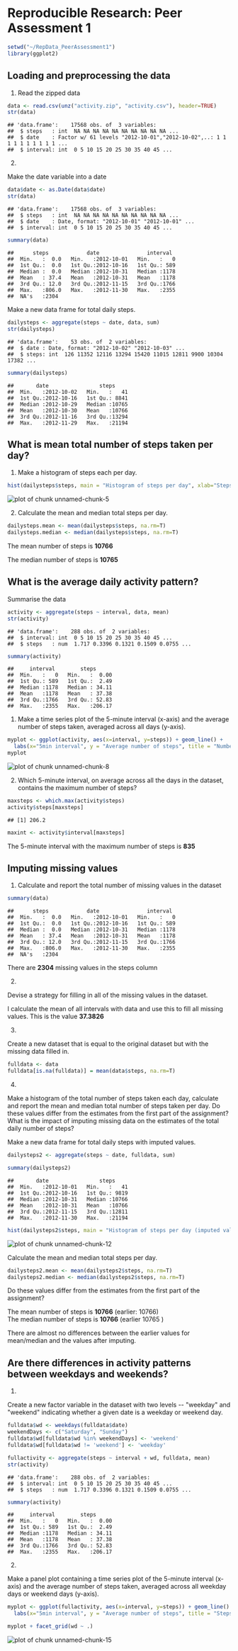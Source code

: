 # Reproducible Research: Peer Assessment 1


```r
setwd("~/RepData_PeerAssessment1")
library(ggplot2)
```

## Loading and preprocessing the data
1) Read the zipped data

```r
data <- read.csv(unz("activity.zip", "activity.csv"), header=TRUE)
str(data)
```

```
## 'data.frame':	17568 obs. of  3 variables:
##  $ steps   : int  NA NA NA NA NA NA NA NA NA NA ...
##  $ date    : Factor w/ 61 levels "2012-10-01","2012-10-02",..: 1 1 1 1 1 1 1 1 1 1 ...
##  $ interval: int  0 5 10 15 20 25 30 35 40 45 ...
```
2)
Make the date variable into a date

```r
data$date <- as.Date(data$date)
str(data)
```

```
## 'data.frame':	17568 obs. of  3 variables:
##  $ steps   : int  NA NA NA NA NA NA NA NA NA NA ...
##  $ date    : Date, format: "2012-10-01" "2012-10-01" ...
##  $ interval: int  0 5 10 15 20 25 30 35 40 45 ...
```

```r
summary(data)
```

```
##      steps            date               interval   
##  Min.   :  0.0   Min.   :2012-10-01   Min.   :   0  
##  1st Qu.:  0.0   1st Qu.:2012-10-16   1st Qu.: 589  
##  Median :  0.0   Median :2012-10-31   Median :1178  
##  Mean   : 37.4   Mean   :2012-10-31   Mean   :1178  
##  3rd Qu.: 12.0   3rd Qu.:2012-11-15   3rd Qu.:1766  
##  Max.   :806.0   Max.   :2012-11-30   Max.   :2355  
##  NA's   :2304
```

Make a new data frame for total daily steps.

```r
dailysteps <- aggregate(steps ~ date, data, sum)
str(dailysteps)
```

```
## 'data.frame':	53 obs. of  2 variables:
##  $ date : Date, format: "2012-10-02" "2012-10-03" ...
##  $ steps: int  126 11352 12116 13294 15420 11015 12811 9900 10304 17382 ...
```

```r
summary(dailysteps)
```

```
##       date                steps      
##  Min.   :2012-10-02   Min.   :   41  
##  1st Qu.:2012-10-16   1st Qu.: 8841  
##  Median :2012-10-29   Median :10765  
##  Mean   :2012-10-30   Mean   :10766  
##  3rd Qu.:2012-11-16   3rd Qu.:13294  
##  Max.   :2012-11-29   Max.   :21194
```

## What is mean total number of steps taken per day?
1) Make a histogram of steps each per day.


```r
hist(dailysteps$steps, main = "Histogram of steps per day", xlab="Steps")
```

![plot of chunk unnamed-chunk-5](./PA1_template_files/figure-html/unnamed-chunk-5.png) 

2) Calculate the mean and median total steps per day.


```r
dailysteps.mean <- mean(dailysteps$steps, na.rm=T)
dailysteps.median <- median(dailysteps$steps, na.rm=T)
```

The mean number of steps is **10766**

The median number of steps is **10765**

## What is the average daily activity pattern?

Summarise the data  

```r
activity <- aggregate(steps ~ interval, data, mean)
str(activity)
```

```
## 'data.frame':	288 obs. of  2 variables:
##  $ interval: int  0 5 10 15 20 25 30 35 40 45 ...
##  $ steps   : num  1.717 0.3396 0.1321 0.1509 0.0755 ...
```

```r
summary(activity)
```

```
##     interval        steps       
##  Min.   :   0   Min.   :  0.00  
##  1st Qu.: 589   1st Qu.:  2.49  
##  Median :1178   Median : 34.11  
##  Mean   :1178   Mean   : 37.38  
##  3rd Qu.:1766   3rd Qu.: 52.83  
##  Max.   :2355   Max.   :206.17
```

1) Make a time series plot of the 5-minute interval (x-axis)
and the average number of steps taken, averaged across all days (y-axis).

```r
myplot <- ggplot(activity, aes(x=interval, y=steps)) + geom_line() +
  labs(x="5min interval", y = "Average number of steps", title = "Number of steps taken in 5-minute intervals, averaged across all days")
myplot
```

![plot of chunk unnamed-chunk-8](./PA1_template_files/figure-html/unnamed-chunk-8.png) 

2) Which 5-minute interval, on average across all the days in the dataset, contains the maximum number of steps?

```r
maxsteps <- which.max(activity$steps)
activity$steps[maxsteps]
```

```
## [1] 206.2
```

```r
maxint <- activity$interval[maxsteps]
```

The 5-minute interval with the maximum number of steps is **835**

## Imputing missing values

1) Calculate and report the total number of missing values in the dataset


```r
summary(data)
```

```
##      steps            date               interval   
##  Min.   :  0.0   Min.   :2012-10-01   Min.   :   0  
##  1st Qu.:  0.0   1st Qu.:2012-10-16   1st Qu.: 589  
##  Median :  0.0   Median :2012-10-31   Median :1178  
##  Mean   : 37.4   Mean   :2012-10-31   Mean   :1178  
##  3rd Qu.: 12.0   3rd Qu.:2012-11-15   3rd Qu.:1766  
##  Max.   :806.0   Max.   :2012-11-30   Max.   :2355  
##  NA's   :2304
```

There are **2304** missing values in the steps column

2)
Devise a strategy for filling in all of the missing values in the dataset. 

I calculate the mean of all intervals with data and use this to fill all missing values.  This is the value **37.3826** 

3)
Create a new dataset that is equal to the original dataset but with the missing data filled in.

```r
fulldata <- data
fulldata[is.na(fulldata)] = mean(data$steps, na.rm=T)
```
4)
Make a histogram of the total number of steps taken each day, calculate and report the mean and median total number of steps taken per day. Do these values differ from the estimates from the first part of the assignment? What is the impact of imputing missing data on the estimates of the total daily number of steps?

Make a new data frame for total daily steps with imputed values.

```r
dailysteps2 <- aggregate(steps ~ date, fulldata, sum)

summary(dailysteps2)
```

```
##       date                steps      
##  Min.   :2012-10-01   Min.   :   41  
##  1st Qu.:2012-10-16   1st Qu.: 9819  
##  Median :2012-10-31   Median :10766  
##  Mean   :2012-10-31   Mean   :10766  
##  3rd Qu.:2012-11-15   3rd Qu.:12811  
##  Max.   :2012-11-30   Max.   :21194
```

```r
hist(dailysteps2$steps, main = "Histogram of steps per day (imputed vals)", xlab="Steps")
```

![plot of chunk unnamed-chunk-12](./PA1_template_files/figure-html/unnamed-chunk-12.png) 

Calculate the mean and median total steps per day.


```r
dailysteps2.mean <- mean(dailysteps2$steps, na.rm=T)
dailysteps2.median <- median(dailysteps2$steps, na.rm=T)
```
Do these values differ from the estimates from the first part of the assignment? 

The mean number of steps is **10766**  (earlier: 10766)  
The median number of steps is **10766** (earlier 10765 )

There are almost no differences between the earlier values for mean/median and the values after imputing.

## Are there differences in activity patterns between weekdays and weekends?

1)
Create a new factor variable in the dataset with two levels -- "weekday" and "weekend" indicating whether a given date is a weekday or weekend day.


```r
fulldata$wd <- weekdays(fulldata$date)
weekendDays <- c("Saturday", "Sunday")
fulldata$wd[fulldata$wd %in% weekendDays] <- 'weekend'
fulldata$wd[fulldata$wd != 'weekend'] <- 'weekday'

fullactivity <- aggregate(steps ~ interval + wd, fulldata, mean)
str(activity)
```

```
## 'data.frame':	288 obs. of  2 variables:
##  $ interval: int  0 5 10 15 20 25 30 35 40 45 ...
##  $ steps   : num  1.717 0.3396 0.1321 0.1509 0.0755 ...
```

```r
summary(activity)
```

```
##     interval        steps       
##  Min.   :   0   Min.   :  0.00  
##  1st Qu.: 589   1st Qu.:  2.49  
##  Median :1178   Median : 34.11  
##  Mean   :1178   Mean   : 37.38  
##  3rd Qu.:1766   3rd Qu.: 52.83  
##  Max.   :2355   Max.   :206.17
```
2)
Make a panel plot containing a time series plot of the 5-minute interval (x-axis) and the average number of steps taken, averaged across all weekday days or weekend days (y-axis).


```r
myplot <- ggplot(fullactivity, aes(x=interval, y=steps)) + geom_line() +
  labs(x="5min interval", y = "Average number of steps", title = "Steps per 5-min interval, averaged across  weekday or weekend days")

myplot + facet_grid(wd ~ .)
```

![plot of chunk unnamed-chunk-15](./PA1_template_files/figure-html/unnamed-chunk-15.png) 

